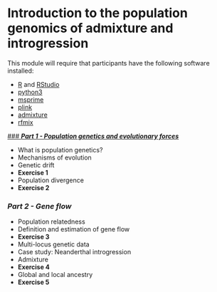 # Introduction to the population genomics of admixture and introgression

This module will require that participants have the following software installed:
- [R](https://www.r-project.org/) and [RStudio](https://www.rstudio.com/)
- [python3](https://anaconda.org/anaconda/python)
- [msprime](https://anaconda.org/conda-forge/msprime)
- [plink](https://anaconda.org/bioconda/plink)
- [admixture](https://anaconda.org/bioconda/admixture)
- [rfmix](https://anaconda.org/bioconda/rfmix)

[### ***Part 1 - Population genetics and evolutionary forces***](https://github.com/alanrogers/agar22/blob/main/introgression/AGAR_2022_Module4_pt1.pdf)
- What is population genetics?
- Mechanisms of evolution
- Genetic drift
- **Exercise 1**
- Population divergence
- **Exercise 2**

### ***Part 2 - Gene flow***
- Population relatedness
- Definition and estimation of gene flow
- **Exercise 3**
- Multi-locus genetic data
- Case study: Neanderthal introgression
- Admixture
- **Exercise 4**
- Global and local ancestry
- **Exercise 5**
